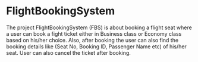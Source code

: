 # FlightBookingSystem
The project FlightBookingSystem (FBS) is about booking a flight seat where a user can book a fight ticket either in Business class or Economy class based on his/her choice. Also, after booking the user can also find the booking details like (Seat No, Booking ID, Passenger Name etc) of his/her seat. User can also cancel the ticket after booking.
